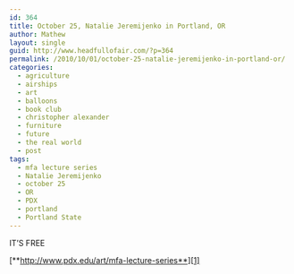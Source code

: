 ```yaml
---
id: 364
title: October 25, Natalie Jeremijenko in Portland, OR
author: Mathew
layout: single
guid: http://www.headfullofair.com/?p=364
permalink: /2010/10/01/october-25-natalie-jeremijenko-in-portland-or/
categories:
  - agriculture
  - airships
  - art
  - balloons
  - book club
  - christopher alexander
  - furniture
  - future
  - the real world
  - post
tags:
  - mfa lecture series
  - Natalie Jeremijenko
  - october 25
  - OR
  - PDX
  - portland
  - Portland State
---
```

IT&#8217;S FREE

[**http://www.pdx.edu/art/mfa-lecture-series**][1]

 [1]: http://www.pdx.edu/art/mfa-lecture-series